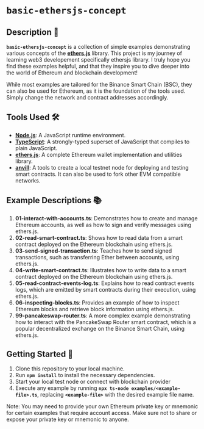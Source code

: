 # **`basic-ethersjs-concept`**

## **Description 🚀**

**`basic-ethersjs-concept`** is a collection of simple examples demonstrating various concepts of the **[ethers.js](https://github.com/ethers-io/ethers.js/)** library. This project is my journey of learning web3 developement specifically ethersjs library. I truly hope you find these examples helpful, and that they inspire you to dive deeper into the world of Ethereum and blockchain development!

While most examples are tailored for the Binance Smart Chain (BSC), they can also be used for Ethereum, as it is the foundation of the tools used. Simply change the network and contract addresses accordingly.

## **Tools Used 🛠️**

- **[Node.js](https://nodejs.org/)**: A JavaScript runtime environment.
- **[TypeScript](https://www.typescriptlang.org/)**: A strongly-typed superset of JavaScript that compiles to plain JavaScript.
- **[ethers.js](https://github.com/ethers-io/ethers.js/)**: A complete Ethereum wallet implementation and utilities library.
- **[anvill](https://book.getfoundry.sh/reference/anvil)**: A tools to create a local testnet node for deploying and testing smart contracts. It can also be used to fork other EVM compatible networks.

## **Example Descriptions 📚**

1. **01-interact-with-accounts.ts**: Demonstrates how to create and manage Ethereum accounts, as well as how to sign and verify messages using ethers.js.
2. **02-read-smart-contract.ts**: Shows how to read data from a smart contract deployed on the Ethereum blockchain using ethers.js.
3. **03-send-signed-transaction.ts**: Teaches how to send signed transactions, such as transferring Ether between accounts, using ethers.js.
4. **04-write-smart-contract.ts**: Illustrates how to write data to a smart contract deployed on the Ethereum blockchain using ethers.js.
5. **05-read-contract-events-log.ts**: Explains how to read contract events logs, which are emitted by smart contracts during their execution, using ethers.js.
6. **06-inspecting-blocks.ts**: Provides an example of how to inspect Ethereum blocks and retrieve block information using ethers.js.
7. **99-pancakeswap-router.ts**: A more complex example demonstrating how to interact with the PancakeSwap Router smart contract, which is a popular decentralized exchange on the Binance Smart Chain, using ethers.js.

## **Getting Started 🏁**

1. Clone this repository to your local machine.
2. Run **`npm install`** to install the necessary dependencies.
3. Start your local test node or connect with blockchain provider
4. Execute any example by running **`npx ts-node examples/<example-file>.ts`**, replacing **`<example-file>`** with the desired example file name.

Note: You may need to provide your own Ethereum private key or mnemonic for certain examples that require account access. Make sure not to share or expose your private key or mnemonic to anyone.